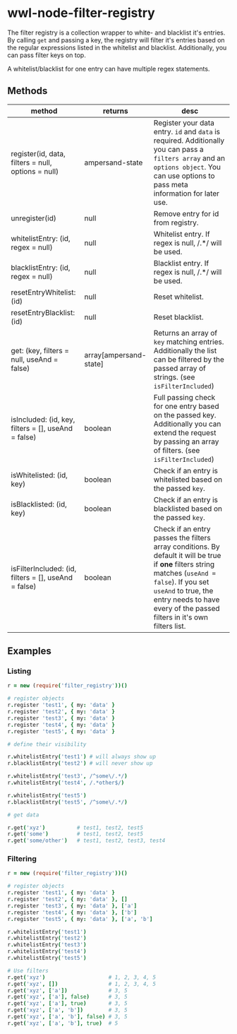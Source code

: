 # wwl-node-filter-registry

The filter registry is a collection wrapper to white- and blacklist it's entries. By calling ```get``` and passing a key, the registry will filter it's entries based on the regular expressions listed in the whitelist and blacklist. Additionally, you can pass filter keys on top.

A whitelist/blacklist for one entry can have multiple regex statements.

## Methods

| method | returns | desc |
| --- | --- | --- |
| register(id, data, filters = null, options = null) | ampersand-state | Register your data entry. ```id``` and ```data``` is required. Additionally you can pass a ```filters array``` and an ```options object```. You can use options to pass meta information for later use. |
| unregister(id)                      | null | Remove entry for id from registry. |
| whitelistEntry: (id, regex = null)  | null | Whitelist entry. If regex is null, /.*/ will be used. |
| blacklistEntry: (id, regex = null)  | null | Blacklist entry. If regex is null, /.*/ will be used. |
| resetEntryWhitelist: (id)           | null | Reset whitelist. |
| resetEntryBlacklist: (id)           | null | Reset blacklist. |
| get: (key, filters = null, useAnd = false) | array[ampersand-state] | Returns an array of ```key``` matching entries. Additionally the list can be filtered by the passed array of strings. (see ```isFilterIncluded```)  |
| isIncluded: (id, key, filters = [], useAnd = false) | boolean | Full passing check for one entry based on the passed key. Additionally you can extend the request by passing an array of filters. (see ```isFilterIncluded```) |
| isWhitelisted: (id, key)            | boolean | Check if an entry is whitelisted based on the passed ```key```. |
| isBlacklisted: (id, key)            | boolean | Check if an entry is blacklisted based on the passed ```key```. |
| isFilterIncluded: (id, filters = [], useAnd = false) | boolean | Check if an entry passes the filters array conditions. By default it will be true if **one** filters string matches (```useAnd = false```). If you set ```useAnd``` to true, the entry needs to have every of the passed filters in it's own filters list. |

## Examples

### Listing

```coffeescript
r = new (require('filter_registry'))()

# register objects
r.register 'test1', { my: 'data' }
r.register 'test2', { my: 'data' }
r.register 'test3', { my: 'data' }
r.register 'test4', { my: 'data' }
r.register 'test5', { my: 'data' }

# define their visibility

r.whitelistEntry('test1') # will always show up
r.blacklistEntry('test2') # will never show up

r.whitelistEntry('test3', /^some\/.*/)
r.whitelistEntry('test4', /.*other$/)

r.whitelistEntry('test5')
r.blacklistEntry('test5', /^some\/.*/)

# get data

r.get('xyz')          # test1, test2, test5
r.get('some')         # test1, test2, test5
r.get('some/other')   # test1, test2, test3, test4

```


### Filtering

```coffeescript
r = new (require('filter_registry'))()

# register objects
r.register 'test1', { my: 'data' }
r.register 'test2', { my: 'data' }, []
r.register 'test3', { my: 'data' }, ['a']
r.register 'test4', { my: 'data' }, ['b']
r.register 'test5', { my: 'data' }, ['a', 'b']

r.whitelistEntry('test1')
r.whitelistEntry('test2')
r.whitelistEntry('test3')
r.whitelistEntry('test4')
r.whitelistEntry('test5')

# Use filters
r.get('xyz')                    # 1, 2, 3, 4, 5
r.get('xyz', [])                # 1, 2, 3, 4, 5
r.get('xyz', ['a'])             # 3, 5
r.get('xyz', ['a'], false)      # 3, 5
r.get('xyz', ['a'], true)       # 3, 5
r.get('xyz', ['a', 'b'])        # 3, 5
r.get('xyz', ['a', 'b'], false) # 3, 5
r.get('xyz', ['a', 'b'], true)  # 5

```